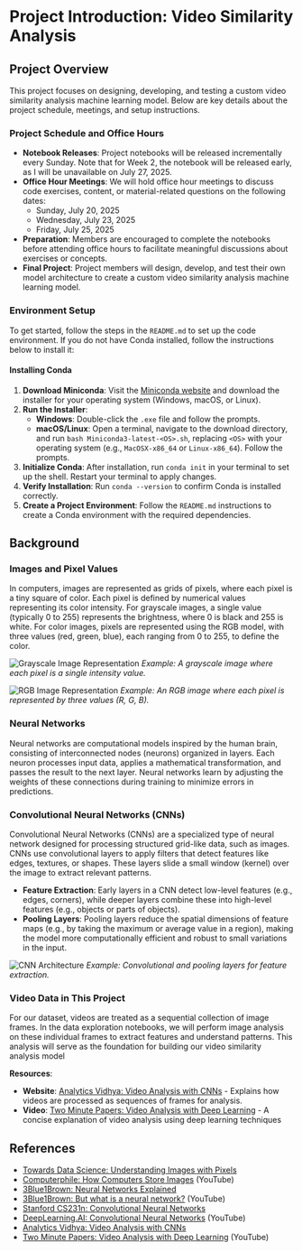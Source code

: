 

# Project Introduction: Video Similarity Analysis

## Project Overview
This project focuses on designing, developing, and testing a custom video similarity analysis machine learning model. Below are key details about the project schedule, meetings, and setup instructions.

### Project Schedule and Office Hours
- **Notebook Releases**: Project notebooks will be released incrementally every Sunday. Note that for Week 2, the notebook will be released early, as I will be unavailable on July 27, 2025.
- **Office Hour Meetings**: We will hold office hour meetings to discuss code exercises, content, or material-related questions on the following dates:
  - Sunday, July 20, 2025
  - Wednesday, July 23, 2025
  - Friday, July 25, 2025
- **Preparation**: Members are encouraged to complete the notebooks before attending office hours to facilitate meaningful discussions about exercises or concepts.
- **Final Project**: Project members will design, develop, and test their own model architecture to create a custom video similarity analysis machine learning model.

### Environment Setup
To get started, follow the steps in the `README.md` to set up the code environment. If you do not have Conda installed, follow the instructions below to install it:

#### Installing Conda
1. **Download Miniconda**: Visit the [Miniconda website](https://docs.conda.io/en/latest/miniconda.html) and download the installer for your operating system (Windows, macOS, or Linux).
2. **Run the Installer**:
   - **Windows**: Double-click the `.exe` file and follow the prompts.
   - **macOS/Linux**: Open a terminal, navigate to the download directory, and run `bash Miniconda3-latest-<OS>.sh`, replacing `<OS>` with your operating system (e.g., `MacOSX-x86_64` or `Linux-x86_64`). Follow the prompts.
3. **Initialize Conda**: After installation, run `conda init` in your terminal to set up the shell. Restart your terminal to apply changes.
4. **Verify Installation**: Run `conda --version` to confirm Conda is installed correctly.
5. **Create a Project Environment**: Follow the `README.md` instructions to create a Conda environment with the required dependencies.

## Background

### Images and Pixel Values
In computers, images are represented as grids of pixels, where each pixel is a tiny square of color. Each pixel is defined by numerical values representing its color intensity. For grayscale images, a single value (typically 0 to 255) represents the brightness, where 0 is black and 255 is white. For color images, pixels are represented using the RGB model, with three values (red, green, blue), each ranging from 0 to 255, to define the color.

![Grayscale Image Representation](https://miro.medium.com/v2/resize:fit:1400/1*mJRpVgFUgft9ddFFBRz7Pw.png)
*Example: A grayscale image where each pixel is a single intensity value.*

![RGB Image Representation](https://miro.medium.com/v2/resize:fit:1400/1*8k6Yk6MhED2SxF2zLctG7g.png)
*Example: An RGB image where each pixel is represented by three values (R, G, B).*

### Neural Networks
Neural networks are computational models inspired by the human brain, consisting of interconnected nodes (neurons) organized in layers. Each neuron processes input data, applies a mathematical transformation, and passes the result to the next layer. Neural networks learn by adjusting the weights of these connections during training to minimize errors in predictions.

### Convolutional Neural Networks (CNNs)
Convolutional Neural Networks (CNNs) are a specialized type of neural network designed for processing structured grid-like data, such as images. CNNs use convolutional layers to apply filters that detect features like edges, textures, or shapes. These layers slide a small window (kernel) over the image to extract relevant patterns.

- **Feature Extraction**: Early layers in a CNN detect low-level features (e.g., edges, corners), while deeper layers combine these into high-level features (e.g., objects or parts of objects).
- **Pooling Layers**: Pooling layers reduce the spatial dimensions of feature maps (e.g., by taking the maximum or average value in a region), making the model more computationally efficient and robust to small variations in the input.

![CNN Architecture](https://cdn-images-1.medium.com/max/659/1*ypIfJX7iWX6h6Kbkfq85Kg.png)
*Example: Convolutional and pooling layers for feature extraction.*

### Video Data in This Project
For our dataset, videos are treated as a sequential collection of image frames. In the data exploration notebooks, we will perform image analysis on these individual frames to extract features and understand patterns. This analysis will serve as the foundation for building our video similarity analysis model

**Resources**:
- **Website**: [Analytics Vidhya: Video Analysis with CNNs](https://www.analyticsvidhya.com/blog/2021/09/a-comprehensive-guide-to-video-analysis-using-deep-learning/) - Explains how videos are processed as sequences of frames for analysis.
- **Video**: [Two Minute Papers: Video Analysis with Deep Learning](https://www.youtube.com/watch?v=6PeynI8f0Ew) - A concise explanation of video analysis using deep learning techniques

## References
- [Towards Data Science: Understanding Images with Pixels](https://towardsdatascience.com/understanding-images-with-pixels-4f513c6a8b1e)
- [Computerphile: How Computers Store Images](https://www.youtube.com/watch?v=15aqFQQVBWU) (YouTube)
- [3Blue1Brown: Neural Networks Explained](https://www.3blue1brown.com/topics/neural-networks)
- [3Blue1Brown: But what is a neural network?](https://www.youtube.com/watch?v=aircAruvnKk) (YouTube)
- [Stanford CS231n: Convolutional Neural Networks](https://cs231n.github.io/convolutional-networks/)
- [DeepLearning.AI: Convolutional Neural Networks](https://www.youtube.com/watch?v=ArPaHHRTSJw) (YouTube)
- [Analytics Vidhya: Video Analysis with CNNs](https://www.analyticsvidhya.com/blog/2021/09/a-comprehensive-guide-to-video-analysis-using-deep-learning/)
- [Two Minute Papers: Video Analysis with Deep Learning](https://www.youtube.com/watch?v=6PeynI8f0Ew) (YouTube)